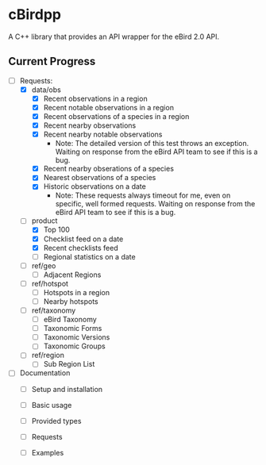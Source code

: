 # cBirdpp
A C++ library that provides an API wrapper for the eBird 2.0 API.

## Current Progress

- [ ] Requests:
  - [x] data/obs
    - [x] Recent observations in a region
    - [x] Recent notable observations in a region
    - [x] Recent observations of a species in a region
    - [x] Recent nearby observations
    - [x] Recent nearby notable observations
        - Note: The detailed version of this test throws an exception. Waiting on response from the eBird API team to see if this is a bug.
    - [x] Recent nearby obserations of a species
    - [x] Nearest observations of a species
    - [x] Historic observations on a date
        - Note: These requests always timeout for me, even on specific, well formed requests. Waiting on response from the eBird API team to see if this is a bug.
  - [ ] product
    - [x] Top 100
    - [x] Checklist feed on a date
    - [x] Recent checklists feed
    - [ ] Regional statistics on a date
  - [ ] ref/geo
    - [ ] Adjacent Regions
  - [ ] ref/hotspot
    - [ ] Hotspots in a region
    - [ ] Nearby hotspots
  - [ ] ref/taxonomy
    - [ ] eBird Taxonomy
    - [ ] Taxonomic Forms
    - [ ] Taxonomic Versions
    - [ ] Taxonomic Groups
  - [ ] ref/region
    - [ ] Sub Region List

- [ ] Documentation
  - [ ] Setup and installation
  - [ ] Basic usage
  - [ ] Provided types
  - [ ] Requests
  - [ ] Examples

